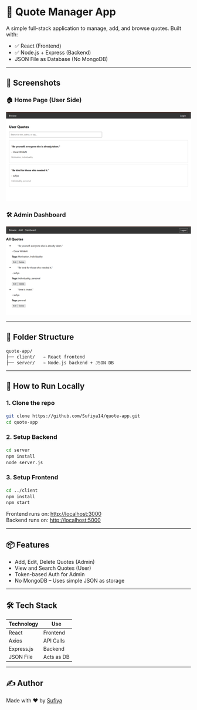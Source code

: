 # 📜 Quote Manager App

A simple full-stack application to manage, add, and browse quotes. Built with:

- ✅ React (Frontend)
- ✅ Node.js + Express (Backend)
-  JSON File as Database (No MongoDB)

---

## 📸 Screenshots

### 🏠 Home Page (User Side)
![User Page](./Screenshot/UserDashboard.png)

### 🛠️ Admin Dashboard
![Admin Dashboard](./Screenshot/Admin_dashboard.png)

---

## 📁 Folder Structure

```
quote-app/
├── client/   → React frontend
├── server/   → Node.js backend + JSON DB
```

---

## 🚀 How to Run Locally

### 1. Clone the repo
```bash
git clone https://github.com/Sufiya14/quote-app.git
cd quote-app
```

### 2. Setup Backend
```bash
cd server
npm install
node server.js
```

### 3. Setup Frontend
```bash
cd ../client
npm install
npm start
```

Frontend runs on: [http://localhost:3000](http://localhost:3000)  
Backend runs on: [http://localhost:5000](http://localhost:5000)

---

## 📦 Features

- Add, Edit, Delete Quotes (Admin)
- View and Search Quotes (User)
- Token-based Auth for Admin
- No MongoDB – Uses simple JSON as storage

---

## 🛠️ Tech Stack

| Technology | Use |
|------------|-----|
| React      | Frontend |
| Axios      | API Calls |
| Express.js | Backend |
| JSON File  | Acts as DB |

---

## ✍️ Author

Made with ❤️ by [Sufiya](https://github.com/Sufiya14)
